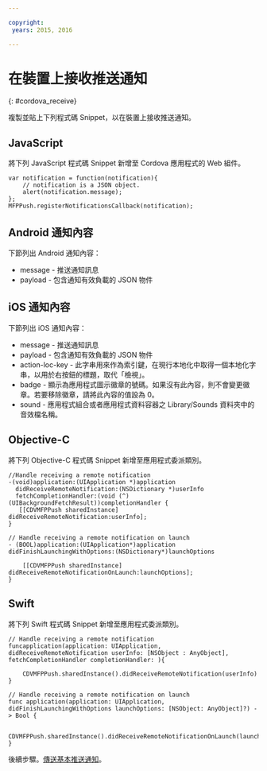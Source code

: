 ```yaml
---

copyright:
 years: 2015, 2016

---
```


# 在裝置上接收推送通知
{: #cordova_receive}

複製並貼上下列程式碼 Snippet，以在裝置上接收推送通知。

## JavaScript

將下列 JavaScript 程式碼 Snippet 新增至 Cordova 應用程式的 Web 組件。


```
var notification = function(notification){
    // notification is a JSON object.
    alert(notification.message);
};
MFPPush.registerNotificationsCallback(notification);
```

## Android 通知內容

下節列出 Android 通知內容：

* message - 推送通知訊息
* payload - 包含通知有效負載的 JSON 物件


## iOS 通知內容

下節列出 iOS 通知內容：

* message - 推送通知訊息
* payload - 包含通知有效負載的 JSON 物件
* action-loc-key - 此字串用來作為索引鍵，在現行本地化中取得一個本地化字串，以用於右按鈕的標題，取代「檢視」。
* badge - 顯示為應用程式圖示徽章的號碼。如果沒有此內容，則不會變更徽章。若要移除徽章，請將此內容的值設為 0。
* sound - 應用程式組合或者應用程式資料容器之 Library/Sounds 資料夾中的音效檔名稱。

## Objective-C

將下列 Objective-C 程式碼 Snippet 新增至應用程式委派類別。

```
//Handle receiving a remote notification
-(void)application:(UIApplication *)application
  didReceiveRemoteNotification:(NSDictionary *)userInfo
  fetchCompletionHandler:(void (^)(UIBackgroundFetchResult))completionHandler {
   [[CDVMFPPush sharedInstance] didReceiveRemoteNotification:userInfo];
}
```

```
// Handle receiving a remote notification on launch
- (BOOL)application:(UIApplication*)application didFinishLaunchingWithOptions:(NSDictionary*)launchOptions

    [[CDVMFPPush sharedInstance] didReceiveRemoteNotificationOnLaunch:launchOptions];
}
```

## Swift

將下列 Swift 程式碼 Snippet 新增至應用程式委派類別。

```
// Handle receiving a remote notification
funcapplication(application: UIApplication, didReceiveRemoteNotification userInfo: [NSObject : AnyObject], fetchCompletionHandler completionHandler: ){

    CDVMFPPush.sharedInstance().didReceiveRemoteNotification(userInfo)
}
```

```
// Handle receiving a remote notification on launch
func application(application: UIApplication, didFinishLaunchingWithOptions launchOptions: [NSObject: AnyObject]?) -> Bool {

    CDVMFPPush.sharedInstance().didReceiveRemoteNotificationOnLaunch(launchOptions)
}

```
後續步驟。[傳送基本推送通知](t_send_push_notifications.html)。
